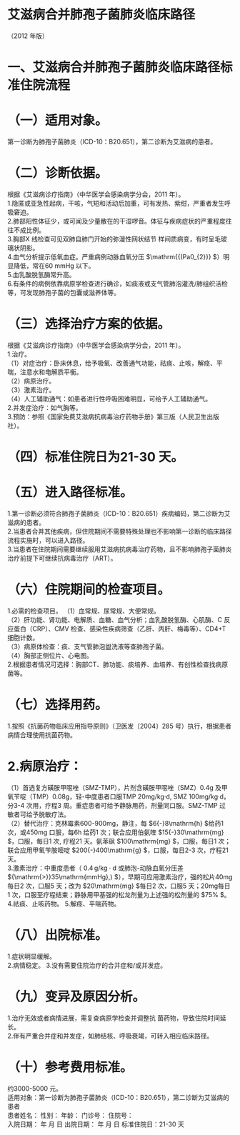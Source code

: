 # 艾滋病合并肺孢子菌肺炎临床路径  
（2012 年版）  
# 一、艾滋病合并肺孢子菌肺炎临床路径标准住院流程  
# （一）适用对象。  
第一诊断为肺孢子菌肺炎（ICD-10：B20.651），第二诊断为艾滋病的患者。  
# （二）诊断依据。  
根据《艾滋病诊疗指南》（中华医学会感染病学分会，2011 年）。  
1.隐匿或亚急性起病，干咳，气短和活动后加重，可有发热、紫绀，严重者发生呼吸窘迫。  
2.肺部阳性体征少，或可闻及少量散在的干湿啰音。体征与疾病症状的严重程度往往不成比例。  
3.胸部X 线检查可见双肺自肺门开始的弥漫性网状结节 样间质病变，有时呈毛玻璃状阴影。  
4.血气分析提示低氧血症。严重病例动脉血氧分压 $\mathrm{{(Pa0_{2}}} $）明显降低，常在60 mmHg 以下。  
5.血乳酸脱氢酶常升高。  
6.有条件的病例依靠病原学检查进行确诊，如痰液或支气管肺泡灌洗/肺组织活检等，可发现肺孢子菌的包囊或滋养体等。  
# （三）选择治疗方案的依据。  
根据《艾滋病诊疗指南》（中华医学会感染病学分会，2011 年）。  
1.治疗。  
（1）对症治疗：卧床休息，给予吸氧、改善通气功能，祛痰、止咳，解痉、平喘，注意水和电解质平衡。  
（2）病原治疗。  
（3）激素治疗。  
（4）人工辅助通气：如患者进行性呼吸困难明显，可给予人工辅助通气。  
2.并发症治疗：如气胸等。  
3.预防：参照《国家免费艾滋病抗病毒治疗药物手册》第三版（人民卫生出版社）。  
# （四）标准住院日为21-30 天。  
# （五）进入路径标准。  
1.第一诊断必须符合肺孢子菌肺炎（ICD-10：B20.651）疾病编码，第二诊断为艾滋病的患者。  
2.当患者合并其他疾病，但住院期间不需要特殊处理也不影响第一诊断的临床路径流程实施时，可以进入路径。  
3.当患者在住院期间需要继续服用艾滋病抗病毒治疗药物，且不影响肺孢子菌肺炎治疗前提下可继续抗病毒治疗（ART）。  
# （六）住院期间的检查项目。  
1.必需的检查项目。 （1）血常规、尿常规、大便常规。  
（2）肝功能、肾功能、电解质、血糖、血气分析；血乳酸脱氢酶、心肌酶、C 反应蛋白（CRP）、CMV 检查、感染性疾病筛查（乙肝、丙肝、梅毒等）、CD4+T 细胞计数。  
（3）病原体检查：痰、支气管肺泡盥洗液等查肺孢子菌。  
（4）胸部正侧位片、心电图。  
2.根据患者情况可选择：胸部CT、肺功能、痰培养、血培养、有创性检查找病原菌等。  
# （七）选择用药。  
1.按照《抗菌药物临床应用指导原则》（卫医发〔2004〕285 号）执行，根据患者病情合理使用抗菌药物。  
# 2.病原治疗：  
（1）首选复方磺胺甲噁唑（SMZ-TMP），片剂含磺胺甲噁唑（SMZ）0.4g 及甲氧苄啶（TMP）0.08g，轻-中度患者口服TMP 20mg/kg·d, SMZ 100mg/kg·d，分3-4 次用，疗程3 周。重症患者可给予静脉用药，剂量同口服。SMZ-TMP 过 敏者可给予脱敏疗法。  
（2）替代治疗：克林霉素600-900mg，静注，每 $6{-}8\mathrm{h} $给药1 次，或450mg 口服，每6h 给药1 次；联合应用伯氨喹 $15{-}30\mathrm{mg} $，口服，每日1 次, 疗程21 天。氨苯砜 $100\mathrm{mg} $，口服，每日1 次；联合应用甲氧苄胺嘧啶 $200{-}400\mathrm{g} $，口服，每日2-3 次，疗程21 天。  
3.激素治疗：中重度患者（ $0.4\,\mathrm{g/kg\cdot d}$ 或肺泡-动脉血氧分压差 ${\mathrm{>}}35\mathrm{mmHg}\,) $），早期可应用激素治疗，强的松片40mg每日2 次，口服5 天；改为 $20\mathrm{mg} $每日2 次，口服5 天；20mg每日1 次，口服至疗程结束；静脉用甲基强的松龙剂量为上述强的松剂量的 $75\% $。  
4.祛痰、止咳药物。 5.解痉、平喘药物。  
# （八）出院标准。  
1.症状明显缓解。  
2.病情稳定。 3.没有需要住院治疗的合并症和/或并发症。  
# （九）变异及原因分析。  
1.治疗无效或者病情进展，需复查病原学检查并调整抗 菌药物，导致住院时间延长。  
2.伴有严重合并症和并发症，如肺结核、呼吸衰竭，可转入相应临床路径。  
# （十）参考费用标准。  
约3000-5000 元。  
适用对象：第一诊断为肺孢子菌肺炎（ICD-10：B20.651），第二诊断为艾滋病的患者  
患者姓名：           性别：    年龄：    门诊号：       住院号：  
入院日期：    年    月    日 出院日期：    年    月    日  标准住院日：21-30 天  
